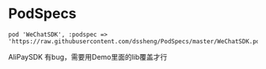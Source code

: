 # PodSpecs



    pod 'WeChatSDK', :podspec => 'https://raw.githubusercontent.com/dssheng/PodSpecs/master/WeChatSDK.podspec'
    
AliPaySDK 有bug，需要用Demo里面的lib覆盖才行
